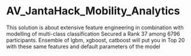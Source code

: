 # AV_JantaHack_Mobility_Analytics
This solution is about extensive feature engineering in combination with modelling of multi-class classification
Secured a Rank 37 among 6796 participants. Ensemble of lgbm, xgboost, catboost will put you in Top 20 with these same features and default parameters of the model
